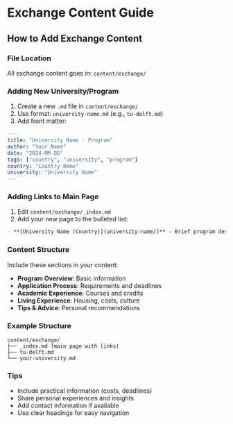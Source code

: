 # Exchange Content Guide

## How to Add Exchange Content

### File Location
All exchange content goes in: `content/exchange/`

### Adding New University/Program
1. Create a new `.md` file in `content/exchange/`
2. Use format: `university-name.md` (e.g., `tu-delft.md`)
3. Add front matter:
```yaml
---
title: "University Name - Program"
author: "Your Name"
date: "2024-MM-DD"
tags: ["country", "university", "program"]
country: "Country Name"
university: "University Name"
---
```

### Adding Links to Main Page
1. Edit `content/exchange/_index.md`
2. Add your new page to the bulleted list:
```markdown
- **[University Name (Country)](university-name/)** - Brief program description
```

### Content Structure
Include these sections in your content:
- **Program Overview**: Basic information
- **Application Process**: Requirements and deadlines
- **Academic Experience**: Courses and credits
- **Living Experience**: Housing, costs, culture
- **Tips & Advice**: Personal recommendations

### Example Structure
```
content/exchange/
├── _index.md (main page with links)
├── tu-delft.md
└── your-university.md
```

### Tips
- Include practical information (costs, deadlines)
- Share personal experiences and insights
- Add contact information if available
- Use clear headings for easy navigation
